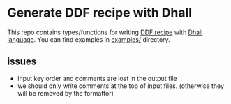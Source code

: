 # Generate DDF recipe with Dhall

This repo contains types/functions for writing [DDF
recipe](https://ddf-utils.readthedocs.io/en/latest/recipe.html) with
[Dhall language](https://dhall-lang.org/). You can find examples in
[examples/](https://github.com/semio/dhall-ddf-recipe/tree/master/examples)
directory.

## issues

- input key order and comments are lost in the output file
- we should only write comments at the top of input files. (otherwise
  they will be removed by the formattor)
